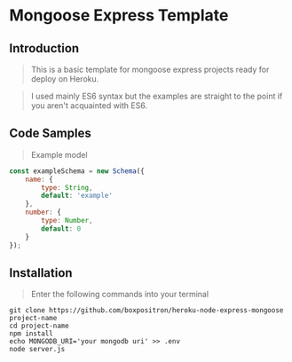 # Mongoose Express Template

## Introduction

>This is a basic template for mongoose express projects ready for deploy on Heroku. 

>I used mainly ES6 syntax but the examples are straight to the point if you aren't acquainted with ES6.

## Code Samples

>Example model

```javascript
const exampleSchema = new Schema({
    name: {
        type: String,
        default: 'example'
    },
    number: {
        type: Number,
        default: 0
    }
});

```

## Installation

>Enter the following commands into your terminal
```shell
git clone https://github.com/boxpositron/heroku-node-express-mongoose project-name
cd project-name
npm install
echo MONGODB_URI='your mongodb uri' >> .env
node server.js
```
